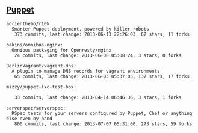 ## [Puppet](http://puppetlabs.com/)

<!-- PROJECTS_LIST_START -->
    adrienthebo/r10k:
      Smarter Puppet deployment, powered by killer robots
       373 commits, last change: 2013-06-13 22:26:03, 67 stars, 11 forks

    bakins/omnibus-nginx:
      Omnibus packaging for Openresty/nginx
       24 commits, last change: 2013-06-08 05:08:24, 3 stars, 0 forks

    BerlinVagrant/vagrant-dns:
      A plugin to manage DNS records for vagrant environments
       65 commits, last change: 2013-06-03 05:37:03, 137 stars, 17 forks

    mizzy/puppet-lxc-test-box:

       33 commits, last change: 2013-04-14 06:46:36, 3 stars, 1 forks

    serverspec/serverspec:
      RSpec tests for your servers configured by Puppet, Chef or anything else even by hand
       800 commits, last change: 2013-07-07 05:31:00, 273 stars, 59 forks
<!-- PROJECTS_LIST_END -->
